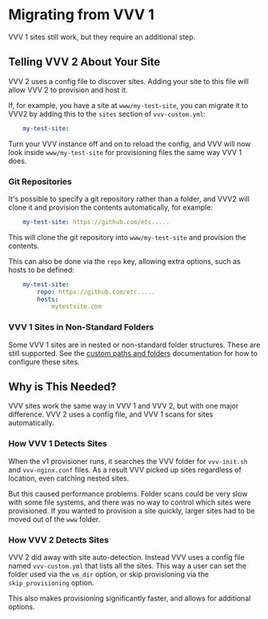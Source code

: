 # Migrating from VVV 1

VVV 1 sites still work, but they require an additional step.

## Telling VVV 2 About Your Site

VVV 2 uses a config file to discover sites. Adding your site to this file will allow VVV 2 to provision and host it.

If, for example, you have a site at `www/my-test-site`, you can migrate it to VVV2 by adding this to the `sites` section of `vvv-custom.yml`:

```YAML
    my-test-site:
```

Turn your VVV instance off and on to reload the config, and VVV will now look inside `www/my-test-site` for provisioning files the same way VVV 1 does.

### Git Repositories

It's possible to specify a git repository rather than a folder, and VVV2 will clone it and provision the contents automatically, for example:

```YAML
    my-test-site: https://github.com/etc.....
```

This will clone the git repository into `www/my-test-site` and provision the contents.

This can also be done via the `repo` key, allowing extra options, such as hosts to be defined:

```YAML
    my-test-site:
    	repo: https://github.com/etc.....
    	hosts:
    		mytestsite.com
```

### VVV 1 Sites in Non-Standard Folders

Some VVV 1 sites are in nested or non-standard folder structures. These are still supported. See the [custom paths and folders](custom-paths-and-folders.md) documentation for how to configure these sites.


## Why is This Needed?

VVV sites work the same way in VVV 1 and VVV 2, but with one major difference. VVV 2 uses a config file, and VVV 1 scans for sites automatically.

### How VVV 1 Detects Sites

When the v1 provisioner runs, it searches the VVV folder for `vvv-init.sh` and `vvv-nginx.conf` files. As a result VVV picked up sites regardless of location, even catching nested sites.

But this caused performance problems. Folder scans could be very slow with some file systems, and there was no way to control which sites were provisioned. If you wanted to provision a site quickly, larger sites had to be moved out of the `www` folder.

### How VVV 2 Detects Sites

VVV 2 did away with site auto-detection. Instead VVV uses a config file named `vvv-custom.yml` that lists all the sites. This way a user can set the folder used via the `vm_dir` option, or skip provisioning via the `skip_provisioning` option.

This also makes provisioning significantly faster, and allows for additional options.
